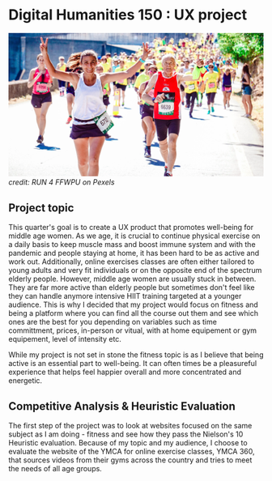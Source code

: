 # Digital Humanities 150 : UX project 

![people running a marathon](./running.jpg)
*credit: RUN 4 FFWPU on Pexels*

## Project topic 
This quarter's goal is to create a UX product that promotes well-being for middle age women. As we age, it is crucial to continue physical exercise on a daily basis to keep muscle mass and boost immune system and with the pandemic and people staying at home, it has been hard to be as active and work out. Additionally, online exercises classes are often either tailored to young adults and very fit individuals or on the opposite end of the spectrum elderly people. However, middle age women are usually stuck in between. They are far more active than elderly people but sometimes don't feel like they can handle anymore intensive HIIT training targeted at a younger audience. This is why I decided that my project would focus on fitness and being a platform where you can find all the course out them and see which ones are the best for you depending on variables such as time committment, prices, in-person or vitual, with at home equipement or gym equipement, level of intensity etc. 

While my project is not set in stone the fitness topic is as I believe that being active is an essential part to well-being. It can often times be a pleasureful experience that helps feel happier overall and more concentrated and energetic. 

## Competitive Analysis & Heuristic Evaluation

The first step of the project was to look at websites focused on the same subject as I am doing - fitness and see how they pass the Nielson's 10 Heuristic evaluation. Because of my topic and my audience, I choose to evaluate the website of the YMCA for online exercise classes, YMCA 360, that sources videos from their gyms across the country and tries to meet the needs of all age groups. 
